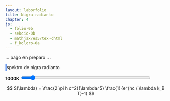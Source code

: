 ```yaml
---
layout: laborfolio
title: Nigra radianto
chapter: 4
js:
  - folio-0b
  - sekcio-0b 
  - mathjax/es5/tex-chtml
  - f_koloro-0a
---
```


... paĝo en preparo ...


<!-- 

https://en.wikipedia.org/wiki/Black_body
http://hyperphysics.phy-astr.gsu.edu/hbase/mod6.html#c4 


-->

<style>
    canvas {
        border: 2px solid cornflowerblue;
    }
</style>


<canvas id="spektro" width="500" height="500"></canvas>
spektro de nigra radianto

<b id="temperaturo_info">1000K</b>
<input type="range" id="temperaturo" style="width: 50em; max-width: 80%" min="300" max="10000" value="1000" step="100" onchange="aktualigo()" oninput="aktualigo_info()">


<script>
    
const canvas = document.getElementById("spektro");
const ctx = canvas.getContext("2d");

/*
/// konstantoj
const h = 6.62607015e-34 ;// Planka efikokvantumo en Js
const c = 2.99792458e8; // lumrapido en m/s
const kB = 1.380649e-23; // Boltzmann-konstanto en J/K

const c1 = 2*h*c*c; // *Math.PI
const c2 = h*c/kB; // faktoro por nm: 1e9
*/

function aktualigo_info() {
    const temp = ĝi('#temperaturo').value;
    ĝi('#temperaturo_info').textContent = temp + 'K';
}

function aktualigo() {
    const T = ĝi('#temperaturo').value;
    const lmin = 100, lmax=1500;
    const smax = 6e13;
    //ctx.clearRect(0, 0, canvas.width, canvas.height);
    ctx.fillStyle = "black";
    ctx.fillRect(0, 0,  canvas.width, canvas.height);
    plot(lmin,lmax,smax,T,"white");
    radimakulo(T);
}


/**
 * Kalkulas la spektran radion de nigra radianto
 * por specifa ondolongo l kaj temperaturo T
 * @param {number} ol ondolongo en nm
 * @param {number} T temperaturo en Kelvin
 */
/*
function spektro(ol,T) {
    const l = ol*1e-9;
    return c1 / (Math.pow(l,5)*(Math.exp(c2/l/T)-1))
}
*/

// desegnu punkton sur la kanvason
function punkto(x,y,r=1,koloro,ctx) {
    ctx.beginPath();
    ctx.arc(x, y, r, 0, Math.PI * 2);
    ctx.fillStyle = koloro;
    ctx.fill();
}

function vlinio(x,koloro,ctx) {
    ctx.beginPath();
    ctx.moveTo(x, 0);
    ctx.lineTo(x, canvas.height);
    ctx.strokeStyle = koloro;
    ctx.stroke(); 
}

function plot(lmin,lmax,smax,T,koloro="black") {
    // kalkulu spektrovaloron por ĉiu x (0..width)
    const dl = (lmax-lmin)/canvas.width;
    let S = []; //, smax = 0;
    let K = [];
    //debugger;
    for (let l=lmin;l<lmax;l+=dl) {
        const s = Koloro.spektro(l,T);
        // if (s>smax) smax = s;
        S.push(s);
        // lumkoloro
        const k = Koloro.lumkoloro(l);
        K.push(k);
    }
    // desegnu la kurbon
    sy = (canvas.height-2)/smax;
    console.log("smax: "+smax+" sy: "+sy);
    for (let x=0;x<canvas.width;x++) {
        const y = Math.trunc(sy*S[x]);
        // montru videblan spektron
        if (K[x] != "#000000") {
            vlinio(x,K[x],ctx);
        }
        // desegnu radiecon
        punkto(x,canvas.height-y,1,koloro,ctx);
        //console.log("x: "+x+" y:" +y);
    }
}

// testu lumkoloro
//console.log(Koloro.lumkoloro(500));

/*
const lmin = 100, lmax=5000;
const smax = 6e13;
plot(lmin,lmax,smax,3000,"red");
plot(lmin,lmax,smax,4000,"brown");
plot(lmin,lmax,smax,5000,"green");
plot(lmin,lmax,smax,6000,"blue");
plot(lmin,lmax,smax,7000,"violet");
*/

function radimakulo(T) {

/*
    // gammo-korekto
    const g = 0.055;

    const k = Koloro.nigra_radianto_rgb(T).map(x => {
        if (x <= 0.0031308)
            x = 12.92 * x;
        else
            x = (1+g) * x**(1/2.4) - g

        return Math.trunc(255*x);
    });     
    */
    const [r,g,b] = Koloro.nigra_radianto_rgb(T);
    const kstr = Koloro.rgb_gammo(r,g,b,0.8); // `rgb(${k[0]},${k[1]},${k[2]})`;
    console.log(kstr);
    // ankoraŭ la koloro ne ĝustas
    punkto(canvas.width-30,30,25,kstr,ctx);
}

// desegnu
aktualigo();

</script>



$$ S(\lambda) = \frac{2 \pi h c^2}{\lambda^5} \frac{1}{e^{hc / \lambda k_B T}-1} $$


